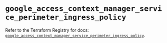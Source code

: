 # `google_access_context_manager_service_perimeter_ingress_policy`

Refer to the Terraform Registry for docs: [`google_access_context_manager_service_perimeter_ingress_policy`](https://registry.terraform.io/providers/hashicorp/google/5.38.0/docs/resources/access_context_manager_service_perimeter_ingress_policy).
